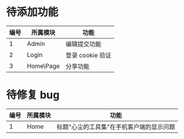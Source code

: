 # 待添加功能

| 编号 | 所属模块 | 功能                   |
| ---- | -------- | ---------------------- |
| 1    | Admin    | 编辑提交功能           |
| 2    | Login    | 登录 cookie 验证       |
| 3    | Home\Page     | 分享功能               |

# 待修复 bug

| 编号 | 所属模块 | 功能                                     |
| ---- | -------- | ---------------------------------------- |
| 1    | Home     | 标题"心尘的工具集"在手机客户端的显示问题 |